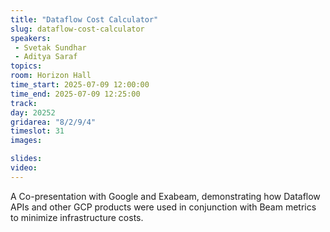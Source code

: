 ```yaml
---
title: "Dataflow Cost Calculator"
slug: dataflow-cost-calculator
speakers:
 - Svetak Sundhar
 - Aditya Saraf
topics:
room: Horizon Hall
time_start: 2025-07-09 12:00:00
time_end: 2025-07-09 12:25:00
track: 
day: 20252
gridarea: "8/2/9/4"
timeslot: 31
images: 

slides:
video:
---
```


A Co-presentation with Google and Exabeam, demonstrating how Dataflow APIs and other GCP products were used in conjunction with Beam metrics to minimize infrastructure costs. 